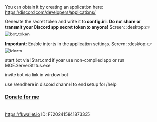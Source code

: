 You can obtain it by creating an application here: 
https://discord.com/developers/applications/

Generate the secret token and write it to **config.ini**.
**Do not share or transmit your Discord app secret token to anyone!**
Screen: :desktop::point_right:  ![bot_token](https://junger.zzux.com/webhook/guide/4.png)

**Important:** Enable intents in the application settings.
Screen: :desktop::point_right: 
![idents](https://junger.zzux.com/webhook/guide/3.png)


start bot via !Start.cmd if yoar use non-compiled app or run MOE.ServerStatus.exe

invite bot via link in window bot

use /sendhere in discord channel to end setup
for /help




### [Donate for me](https://yoomoney.ru/to/4100116619431314)
#
https://fkwallet.io  ID: F7202415841873335

